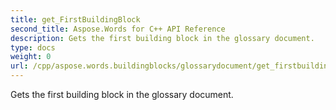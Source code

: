 ```yaml
---
title: get_FirstBuildingBlock
second_title: Aspose.Words for C++ API Reference
description: Gets the first building block in the glossary document. 
type: docs
weight: 0
url: /cpp/aspose.words.buildingblocks/glossarydocument/get_firstbuildingblock/
---
```


Gets the first building block in the glossary document. 

